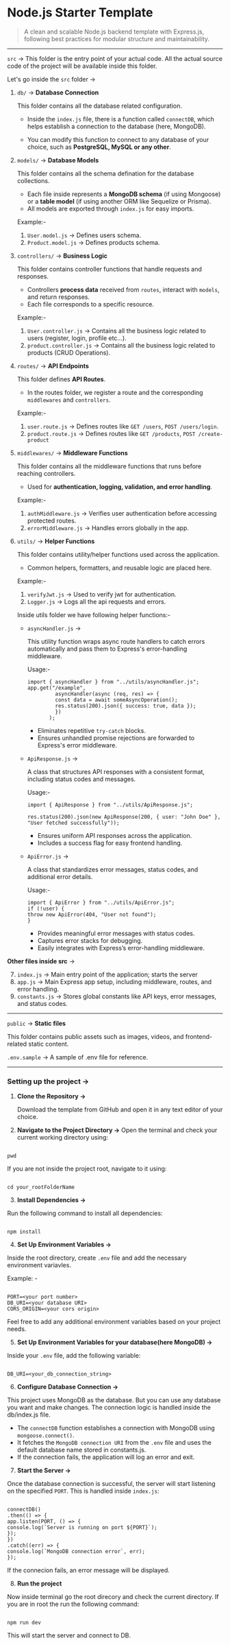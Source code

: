 # Node.js Starter Template

> A clean and scalable Node.js backend template with Express.js, following best practices for modular structure and maintainability.

---

`src` -> This folder is the entry point of your actual code. All the actual source code of the project will be available inside this folder.

Let's go inside the `src` folder ->

1. `db/` -> **Database Connection**

   This folder contains all the database related configuration.

   - Inside the `index.js` file, there is a function called `connectDB`, which helps establish a connection to the database (here, MongoDB).

   - You can modify this function to connect to any database of your choice, such as **PostgreSQL, MySQL or any other**.

2. `models/` -> **Database Models**

   This folder contains all the schema defination for the database collections.

   - Each file inside represents a **MongoDB schema** (if using Mongoose) or a **table model** (if using another ORM like Sequelize or Prisma).
   - All models are exported through `index.js` for easy imports.

   Example:-

   1. `User.model.js` -> Defines users schema.
   2. `Product.model.js` -> Defines products schema.

3. `controllers/` -> **Business Logic**

   This folder contains controller functions that handle requests and responses.

   - Controllers **process data** received from `routes`, interact with `models`, and return responses.
   - Each file corresponds to a specific resource.

   Example:-

   1. `User.controller.js` -> Contains all the business logic related to users (register, login, profile etc...).
   2. `product.controller.js` -> Contains all the business logic related to products (CRUD Operations).

4. `routes/` -> **API Endpoints**

   This folder defines **API Routes**.

   - In the routes folder, we register a route and the corresponding `middlewares` and `controllers`.

   Example:-

   1. `user.route.js` -> Defines routes like `GET /users`, `POST /users/login`.
   2. `product.route.js` -> Defines routes like `GET /products`, `POST /create-product`

5. `middlewares/` -> **Middleware Functions**

   This folder contains all the middleware functions that runs before reaching controllers.

   - Used for **authentication, logging, validation, and error handling**.

   Example:-

   1. `authMiddleware.js` -> Verifies user authentication before accessing protected routes.
   2. `errorMiddleware.js` -> Handles errors globally in the app.

6. `utils/` -> **Helper Functions**

   This folder contains utility/helper functions used across the application.

   - Common helpers, formatters, and reusable logic are placed here.

   Example:-

   1. `verifyJwt.js` -> Used to verify jwt for authentication.
   2. `Logger.js` -> Logs all the api requests and errors.

   Inside utils folder we have following helper functions:-

   - `asyncHandler.js` ->

     This utility function wraps async route handlers to catch errors automatically and pass them to Express's error-handling middleware.

     Usage:-

     ```
     import { asyncHandler } from "../utils/asyncHandler.js";
     app.get("/example",
              asyncHandler(async (req, res) => {
              const data = await someAsyncOperation();
              res.status(200).json({ success: true, data });
              })
            );
     ```

     - Eliminates repetitive `try-catch` blocks.
     - Ensures unhandled promise rejections are forwarded to Express's error middleware.

   - `ApiResponse.js` ->

     A class that structures API responses with a consistent format, including status codes and messages.

     Usage:-

     ```
     import { ApiResponse } from "../utils/ApiResponse.js";

     res.status(200).json(new ApiResponse(200, { user: "John Doe" }, "User fetched successfully"));
     ```

     - Ensures uniform API responses across the application.
     - Includes a success flag for easy frontend handling.

   - `ApiError.js` ->

     A class that standardizes error messages, status codes, and additional error details.

     Usage:-

     ```
     import { ApiError } from "../utils/ApiError.js";
     if (!user) {
     throw new ApiError(404, "User not found");
     }
     ```

     - Provides meaningful error messages with status codes.
     - Captures error stacks for debugging.
     - Easily integrates with Express’s error-handling middleware.

**Other files inside src** ->

7. `index.js` -> Main entry point of the application; starts the server
8. `app.js` -> Main Express app setup, including middleware, routes, and error handling.
9. `constants.js` -> Stores global constants like API keys, error messages, and status codes.

---

`public` -> **Static files**

This folder contains public assets such as images, videos, and frontend-related static content.

`.env.sample` -> A sample of .env file for reference.

---

### Setting up the project ->

1. **Clone the Repository ->**

   Download the template from GitHub and open it in any text editor of your choice.

2. **Navigate to the Project Directory ->**
   Open the terminal and check your current working directory using:

```

pwd

```

If you are not inside the project root, navigate to it using:

```

cd your_rootFolderName

```

3. **Install Dependencies ->**

Run the following command to install all dependencies:

```

npm install

```

4. **Set Up Environment Variables ->**

Inside the root directory, create `.env` file and add the necessary environment variavles.

Example: -

```

PORT=<your port number>
DB_URI=<your database URI>
CORS_ORIGIN=<your cors origin>

```

Feel free to add any additional environment variables based on your project needs.

5. **Set Up Environment Variables for your database(here MongoDB) ->**

Inside your `.env` file, add the following variable:

```

DB_URI=<your_db_connection_string>

```

6. **Configure Database Connection ->**

This project uses MongoDB as the database. But you can use any database you want and make changes. The connection logic is handled inside the db/index.js file.

- The `connectDB` function establishes a connection with MongoDB using `mongoose.connect()`.
- It fetches the `MongoDB connection URI` from the `.env` file and uses the default database name stored in constants.js.
- If the connection fails, the application will log an error and exit.

7. **Start the Server ->**

Once the database connection is successful, the server will start listening on the specified `PORT`.
This is handled inside `index.js`:

```

connectDB()
.then(() => {
app.listen(PORT, () => {
console.log(`Server is running on port ${PORT}`);
});
})
.catch((err) => {
console.log(`MongoDB connection error`, err);
});

```

If the connecion fails, an error message will be displayed.

8. **Run the project**

Now inside terminal go the root direcory and check the current directory. If you are in root the run the following command:

```

npm run dev

```

This will start the server and connect to DB.

```

```
